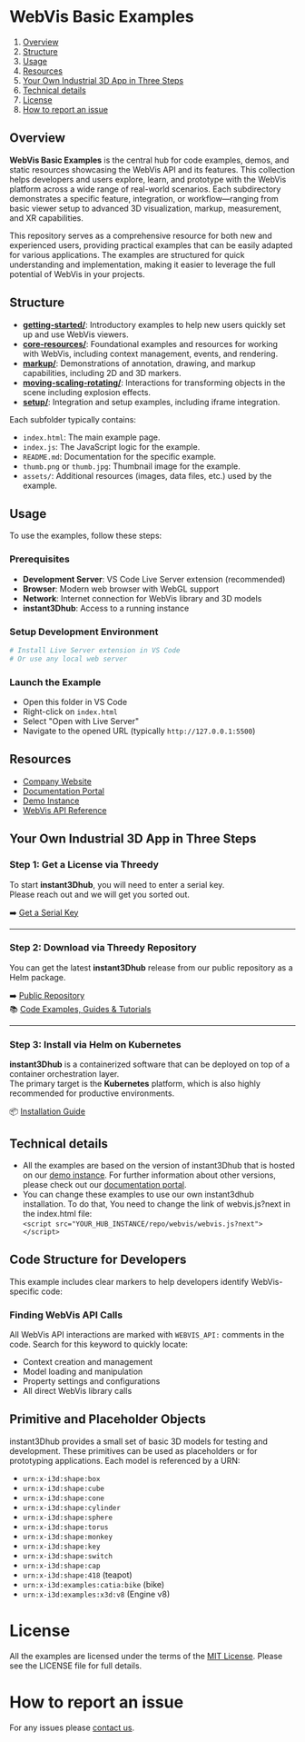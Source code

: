 # WebVis Basic Examples

<!-- TOC -->
1. [Overview](#overview)
2. [Structure](#structure)
3. [Usage](#usage)
4. [Resources](#resources)
5. [Your Own Industrial 3D App in Three Steps](#your-own-industrial-3d-app-in-three-steps)
6. [Technical details](#technical-details)
7. [License](#license)
8. [How to report an issue](#how-to-report-an-issue)
<!-- /TOC -->

## Overview

**WebVis Basic Examples** is the central hub for code examples, demos, and static resources showcasing the WebVis API and its features. This collection helps developers and users explore, learn, and prototype with the WebVis platform across a wide range of real-world scenarios. Each subdirectory demonstrates a specific feature, integration, or workflow—ranging from basic viewer setup to advanced 3D visualization, markup, measurement, and XR capabilities.

This repository serves as a comprehensive resource for both new and experienced users, providing practical examples that can be easily adapted for various applications. The examples are structured for quick understanding and implementation, making it easier to leverage the full potential of WebVis in your projects.

## Structure

- [**getting-started/**](getting-started/): Introductory examples to help new users quickly set up and use WebVis viewers.
- [**core-resources/**](core-resources/): Foundational examples and resources for working with WebVis, including context management, events, and rendering.
- [**markup/**](markup/): Demonstrations of annotation, drawing, and markup capabilities, including 2D and 3D markers.
- [**moving-scaling-rotating/**](moving-scaling-rotating/): Interactions for transforming objects in the scene including explosion effects.
- [**setup/**](setup/): Integration and setup examples, including iframe integration.


Each subfolder typically contains:
- `index.html`: The main example page.
- `index.js`: The JavaScript logic for the example.
- `README.md`: Documentation for the specific example.
- `thumb.png` or `thumb.jpg`: Thumbnail image for the example.
- `assets/`: Additional resources (images, data files, etc.) used by the example.

## Usage
To use the examples, follow these steps:
### Prerequisites

- **Development Server**: VS Code Live Server extension (recommended)
- **Browser**: Modern web browser with WebGL support
- **Network**: Internet connection for WebVis library and 3D models
- **instant3Dhub**: Access to a running instance

### Setup Development Environment
   ```bash
   # Install Live Server extension in VS Code
   # Or use any local web server
   ```

### Launch the Example
   - Open this folder in VS Code
   - Right-click on `index.html`
   - Select "Open with Live Server"
   - Navigate to the opened URL (typically `http://127.0.0.1:5500`)


## Resources

- [Company Website](https://threedy.io)
- [Documentation Portal](https://docs.threedy.io)
- [Demo Instance](https://demo.threedy.io)
- [WebVis API Reference](https://docs.threedy.io/latest/tutorials/dev_tutorials/tutorials/webvis.html)

## Your Own Industrial 3D App in Three Steps

### Step 1: Get a License via Threedy

To start **instant3Dhub**, you will need to enter a serial key.  
Please reach out and we will get you sorted out.

➡️ [Get a Serial Key](https://www.threedy.io/who-we-are/contact-us)

---

### Step 2: Download via Threedy Repository

You can get the latest **instant3Dhub** release from our public repository as a Helm package.

➡️ [Public Repository](https://repo.threedy.io/)  
📚 [Code Examples, Guides & Tutorials](./)

---

### Step 3: Install via Helm on Kubernetes

**instant3Dhub** is a containerized software that can be deployed on top of a container orchestration layer.  
The primary target is the **Kubernetes** platform, which is also highly recommended for productive environments.

📦 [Installation Guide](https://docs.threedy.io/latest/doc/integration/README.html)

## Technical details

- All the examples are based on the version of instant3Dhub that is hosted on our [demo instance](https://demo.threedy.io). For further information about other versions, please check out our [documentation portal](https://docs.threedy.io).
- You can change these examples to use our own instant3dhub installation. To do that, You need to change the link of webvis.js?next in the index.html file:  
  `<script src="YOUR_HUB_INSTANCE/repo/webvis/webvis.js?next"></script>`

## Code Structure for Developers

This example includes clear markers to help developers identify WebVis-specific code:

### Finding WebVis API Calls

All WebVis API interactions are marked with `WEBVIS_API:` comments in the code. Search for this keyword to quickly locate:

- Context creation and management
- Model loading and manipulation
- Property settings and configurations
- All direct WebVis library calls

## Primitive and Placeholder Objects

instant3Dhub provides a small set of basic 3D models for testing and development. These primitives can be used as placeholders or for prototyping applications. Each model is referenced by a URN:

- `urn:x-i3d:shape:box`
- `urn:x-i3d:shape:cube`
- `urn:x-i3d:shape:cone`
- `urn:x-i3d:shape:cylinder`
- `urn:x-i3d:shape:sphere`
- `urn:x-i3d:shape:torus`
- `urn:x-i3d:shape:monkey`
- `urn:x-i3d:shape:key`
- `urn:x-i3d:shape:switch`
- `urn:x-i3d:shape:cap`
- `urn:x-i3d:shape:418` (teapot)
- `urn:x-i3d:examples:catia:bike` (bike)
- `urn:x-i3d:examples:x3d:v8` (Engine v8)


# License

All the examples are licensed under the terms of the [MIT License](./LICENSE). Please see the LICENSE file for full details.

# How to report an issue

For any issues please [contact us](mailto:github-threedy@threedy.io).
